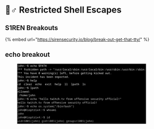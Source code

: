 # 👮♂ Restricted Shell Escapes

## S1REN Breakouts

{% embed url="https://sirensecurity.io/blog/break-out-get-that-tty/" %}

## echo breakout

<figure><img src="../.gitbook/assets/image (3) (1) (1) (2).png" alt=""><figcaption></figcaption></figure>
